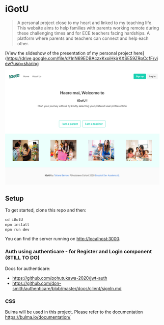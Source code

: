 # iGotU

>A personal project close to my heart and linked to my teaching life. This website aims to help families with parents working remote during these challenging times and for ECE teachers facing hardships. A platform where parents and teachers can connect and help each other.


[View the slideshow of the presentation of my personal project here](https://drive.google.com/file/d/1nN69EDBAczxKxoiHkjrKXSE59ZRpCcfF/view?usp=sharing

![alt text](https://github.com/tatiana-bernon/gatsby-simplefolio/blob/master/src/images/igotu.jpeg)


## Setup

To get started, clone this repo and then:

```
cd iGotU
npm install
npm run dev
```

You can find the server running on [http://localhost:3000](http://localhost:3000).


### Auth using authenticare - for Register and Login component (STILL TO DO)

Docs for authenticare:
- https://github.com/pohutukawa-2020/jwt-auth
- https://github.com/don-smith/authenticare/blob/master/docs/client/signIn.md 


### CSS 
Bulma will be used in this project. Please refer to the documentation https://bulma.io/documentation/
